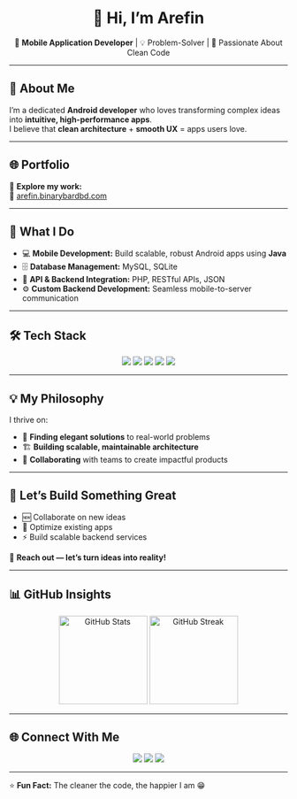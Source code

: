 <h1 align="center">👋 Hi, I’m Arefin</h1>

<p align="center">
🚀 <b>Mobile Application Developer</b> | 💡 Problem-Solver | 🎯 Passionate About Clean Code
</p>

---

## 🌟 About Me  
I’m a dedicated **Android developer** who loves transforming complex ideas into **intuitive, high-performance apps**.  
I believe that **clean architecture** + **smooth UX** = apps users love.

---

## 🌐 Portfolio  
📂 **Explore my work:**  
🔗 [arefin.binarybardbd.com](https://arefin.binarybardbd.com)

---

## 📱 What I Do  
- 💻 **Mobile Development:** Build scalable, robust Android apps using **Java**  
- 🗄️ **Database Management:** MySQL, SQLite  
- 🔗 **API & Backend Integration:** PHP, RESTful APIs, JSON  
- ⚙️ **Custom Backend Development:** Seamless mobile-to-server communication  

---

## 🛠️ Tech Stack  
<p align="center">
  <img src="https://img.shields.io/badge/Java-%23ED8B00.svg?&style=for-the-badge&logo=java&logoColor=white" />
  <img src="https://img.shields.io/badge/Android-%233DDC84.svg?&style=for-the-badge&logo=android&logoColor=white" />
  <img src="https://img.shields.io/badge/MySQL-%234479A1.svg?&style=for-the-badge&logo=mysql&logoColor=white" />
  <img src="https://img.shields.io/badge/SQLite-%2307405e.svg?&style=for-the-badge&logo=sqlite&logoColor=white" />
  <img src="https://img.shields.io/badge/PHP-%23777BB4.svg?&style=for-the-badge&logo=php&logoColor=white" />
</p>

---

## 💡 My Philosophy  
I thrive on:
- 🔎 **Finding elegant solutions** to real-world problems  
- 🏗 **Building scalable, maintainable architecture**  
- 🤝 **Collaborating** with teams to create impactful products  

---

## 🚀 Let’s Build Something Great  
- 🆕 Collaborate on new ideas  
- 🔧 Optimize existing apps  
- ⚡ Build scalable backend services  

📩 **Reach out — let’s turn ideas into reality!**

---

## 📊 GitHub Insights  
<p align="center">
  <img src="https://github-readme-stats.vercel.app/api?username=arefin-nabil&show_icons=true&theme=radical&hide_border=true&border_radius=12" alt="GitHub Stats" height="160px" />
  <img src="https://github-readme-streak-stats.herokuapp.com/?user=arefin-nabil&theme=radical&hide_border=true&border_radius=12" alt="GitHub Streak" height="160px" />
</p>

---

## 🌐 Connect With Me  
<p align="center">
  <a href="https://arefin.binarybardbd.com/"><img src="https://img.shields.io/badge/🌐 Portfolio-%230077B5.svg?&style=for-the-badge&logo=google-chrome&logoColor=white" /></a>
  <a href="mailto:nurularefinnabil@gmail.com"><img src="https://img.shields.io/badge/📧 Email-%23EA4335.svg?&style=for-the-badge&logo=gmail&logoColor=white" /></a>
  <a href="https://www.linkedin.com/in/n-arefin-nabil/"><img src="https://img.shields.io/badge/💼 LinkedIn-%230077B5.svg?&style=for-the-badge&logo=linkedin&logoColor=white" /></a>
</p>

---

⭐ **Fun Fact:** The cleaner the code, the happier I am 😁  
